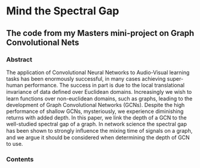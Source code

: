 # Mind the Spectral Gap
## The code from my Masters mini-project on Graph Convolutional Nets

### Abstract
The application of Convolutional Neural Networks to Audio-Visual learning tasks has been enormously successful, in many cases achieving super-human performance. The success in part is due to the local translational invariance of data deﬁned over Euclidean domains. Increasingly we wish to learn functions over non-euclidean domains, such as graphs, leading to the development of Graph Convolutional Networks (GCNs). Despite the high performance of shallow GCNs, mysteriously, we experience diminishing returns with added depth. In this paper, we link the depth of a GCN to the well-studied spectral gap of a graph. In network science the spectral gap has been shown to strongly inﬂuence the mixing time of signals on a graph, and we argue it should be considered when determining the depth of GCN to use.

### Contents

